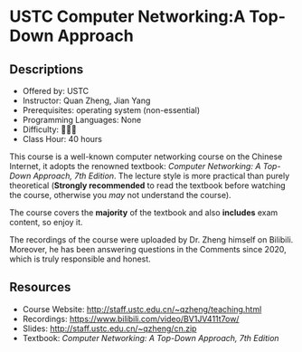 # USTC Computer Networking:A Top-Down Approach

## Descriptions

- Offered by: USTC
- Instructor: Quan Zheng, Jian Yang
- Prerequisites: operating system (non-essential)
- Programming Languages: None
- Difficulty: 🌟🌟🌟
- Class Hour: 40 hours

This course is a well-known computer networking course on the Chinese Internet, it adopts the renowned textbook: _Computer Networking: A Top-Down Approach, 7th Edition_. The lecture style is more practical than purely theoretical (**Strongly recommended** to read the textbook before watching the course, otherwise you *may* not understand the course).

The course covers the **majority** of the textbook and also **includes** exam content, so enjoy it.

The recordings of the course were uploaded by Dr. Zheng himself on Bilibili. Moreover, he has been answering questions in the Comments since 2020, which is truly responsible and honest.

## Resources

- Course Website: <http://staff.ustc.edu.cn/~qzheng/teaching.html>
- Recordings: <https://www.bilibili.com/video/BV1JV411t7ow/>
- Slides: <http://staff.ustc.edu.cn/~qzheng/cn.zip>
- Textbook: _Computer Networking: A Top-Down Approach, 7th Edition_
